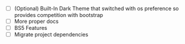 * [ ] (Optional) Built-In Dark Theme that switched with os preference so provides competition with bootstrap
* [ ] More proper docs
* [ ] BS5 Features
* [ ] Migrate project dependencies
